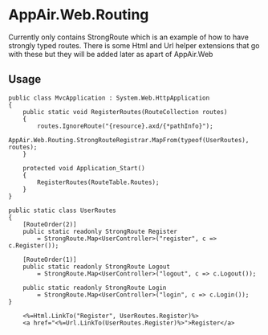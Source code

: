 AppAir.Web.Routing
==================

Currently only contains StrongRoute which is an example of how to have strongly typed routes.
There is some Html and Url helper extensions that go with these but they will be added later as apart of AppAir.Web

Usage
-----
    
    
    public class MvcApplication : System.Web.HttpApplication
    {
		public static void RegisterRoutes(RouteCollection routes)
        {
            routes.IgnoreRoute("{resource}.axd/{*pathInfo}");
			AppAir.Web.Routing.StrongRouteRegistrar.MapFrom(typeof(UserRoutes), routes);
        }
        
        protected void Application_Start()
        {
			RegisterRoutes(RouteTable.Routes);
		}
	}
	
	public static class UserRoutes
	{
		[RouteOrder(2)]
		public static readonly StrongRoute Register 
			= StrongRoute.Map<UserController>("register", c => c.Register());
		
		[RouteOrder(1)]
		public static readonly StrongRoute Logout 
			= StrongRoute.Map<UserController>("logout", c => c.Logout());
		
		public static readonly StrongRoute Login 
			= StrongRoute.Map<UserController>("login", c => c.Login());
	}

        <%=Html.LinkTo("Register", UserRoutes.Register)%>
        <a href="<%=Url.LinkTo(UserRoutes.Register)%>">Register</a>
